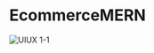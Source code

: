 # EcommerceMERN

![UIUX 1-1](https://user-images.githubusercontent.com/72800614/158052645-dd9d6cd7-b913-48a5-bdf8-3d6d66729cc4.png)
